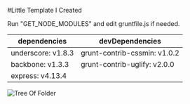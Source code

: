 #Little Template I Created

Run "GET_NODE_MODULES"
and edit gruntfile.js if needed.


dependencies | devDependencies
------------ | -------------
underscore: v1.8.3 | grunt-contrib-cssmin: v1.0.2
backbone: v1.3.3 | grunt-contrib-uglify: v2.0.0 
express: v4.13.4 | 



![Tree Of Folder](http://puu.sh/rOdAy/2f32393d32.png)